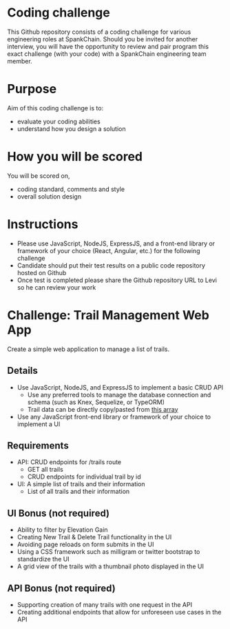 # Coding challenge
This Github repository consists of a coding challenge for various engineering roles at SpankChain. Should you be invited for another interview, you will have the opportunity to review and pair program this exact challenge (with your code) with a SpankChain engineering team member. 

# Purpose
Aim of this coding challenge is to:

- evaluate your coding abilities
- understand how you design a solution

# How you will be scored
You will be scored on,

- coding standard, comments and style
- overall solution design

# Instructions

- Please use JavaScript, NodeJS, ExpressJS, and a front-end library or framework of your choice (React, Angular, etc.) for the following challenge
- Candidate should put their test results on a public code repository hosted on Github
- Once test is completed please share the Github repository URL to Levi so he can review your work

# Challenge: Trail Management Web App

Create a simple web application to manage a list of trails.

## Details

- Use JavaScript, NodeJS, and ExpressJS to implement a basic CRUD API
  - Use any preferred tools to manage the database connection and schema (such as Knex, Sequelize, or TypeORM)
  - Trail data can be directly copy/pasted from [this array](https://gist.githubusercontent.com/pdubs/6df6ad3b3bb5640875fab5234dacdb30/raw/17ced06db226b9486dca46f18c8fe94f41887000/response.js)  
- Use any JavaScript front-end library or framework of your choice to implement a UI 

## Requirements

- API: CRUD endpoints for /trails route 
  - GET all trails
  - CRUD endpoints for individual trail by id
- UI: A simple list of trails and their information
  - List of all trails and their information

## UI Bonus (not required)

- Ability to filter by Elevation Gain 
- Creating New Trail & Delete Trail functionality in the UI
- Avoiding page reloads on form submits in the UI
- Using a CSS framework such as milligram or twitter bootstrap to standardize the UI
- A grid view of the trails with a thumbnail photo displayed in the UI

## API Bonus (not required)

- Supporting creation of many trails with one request in the API
- Creating additional endpoints that allow for unforeseen use cases in the API
